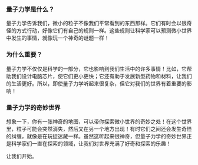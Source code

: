 ### 量子力学是什么？

量子力学告诉我们，微小的粒子不像我们平常看到的东西那样。它们有时会以很奇怪的方式行动，好像它们有自己的规则一样。这些规则让科学家可以预测微小世界中发生的事情，就像玩一个神奇的谜题一样！

### 为什么重要？

量子力学不仅仅是科学的一部分，它也影响到我们生活中的许多事情！比如，它帮助我们设计电脑芯片，使它们更小更快；它还有助于发展新型药物和材料，让我们的生活更好。所以，即使量子力学听起来很复杂，但它对我们的世界有着重要的影响！

### 量子力学的奇妙世界

想象一下，你有一张神奇的地图，可以带你探索微小世界的奇妙之处！在这个世界里，粒子可能会突然消失，然后又在另一个地方出现！有时它们之间还会发生奇怪的纠缠，就像是在玩捉迷藏一样。虽然这听起来很神奇，但量子力学的奇妙世界正是科学家们一直在探索的领域，让我们对世界充满了好奇和探索的乐趣！

让我们开始。